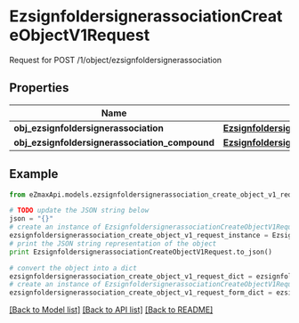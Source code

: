# EzsignfoldersignerassociationCreateObjectV1Request

Request for POST /1/object/ezsignfoldersignerassociation

## Properties
Name | Type | Description | Notes
------------ | ------------- | ------------- | -------------
**obj_ezsignfoldersignerassociation** | [**EzsignfoldersignerassociationRequest**](EzsignfoldersignerassociationRequest.md) |  | [optional] 
**obj_ezsignfoldersignerassociation_compound** | [**EzsignfoldersignerassociationRequestCompound**](EzsignfoldersignerassociationRequestCompound.md) |  | [optional] 

## Example

```python
from eZmaxApi.models.ezsignfoldersignerassociation_create_object_v1_request import EzsignfoldersignerassociationCreateObjectV1Request

# TODO update the JSON string below
json = "{}"
# create an instance of EzsignfoldersignerassociationCreateObjectV1Request from a JSON string
ezsignfoldersignerassociation_create_object_v1_request_instance = EzsignfoldersignerassociationCreateObjectV1Request.from_json(json)
# print the JSON string representation of the object
print EzsignfoldersignerassociationCreateObjectV1Request.to_json()

# convert the object into a dict
ezsignfoldersignerassociation_create_object_v1_request_dict = ezsignfoldersignerassociation_create_object_v1_request_instance.to_dict()
# create an instance of EzsignfoldersignerassociationCreateObjectV1Request from a dict
ezsignfoldersignerassociation_create_object_v1_request_form_dict = ezsignfoldersignerassociation_create_object_v1_request.from_dict(ezsignfoldersignerassociation_create_object_v1_request_dict)
```
[[Back to Model list]](../README.md#documentation-for-models) [[Back to API list]](../README.md#documentation-for-api-endpoints) [[Back to README]](../README.md)


